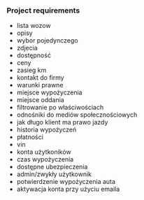 ### Project requirements
- lista wozow
- opisy
- wybor pojedynczego
- zdjecia
- dostępność
- ceny
- zasieg km
- kontakt do firmy
- warunki prawne
- miejsce wypożyczenia
- miejsce oddania
- filtrowanie po właściwościach
- odnośniki do mediów społecznościowych
- jak długo klient ma prawo jazdy
- historia wypożyczeń
- płatności
- vin
- konta użytkoników
- czas wypożyczenia
- dostępne ubezpieczenia
- admin/zwykły użytkownik
- potwierdzenie wypożyczenia auta
- aktywacja konta przy użyciu emaila